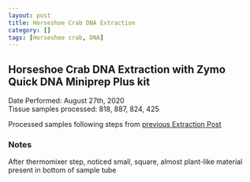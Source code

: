 ```yaml
---
layout: post
title: Horseshoe Crab DNA Extraction
category: []
tags: [Horseshoe crab, DNA]
---
```

## Horseshoe Crab DNA Extraction with Zymo Quick DNA Miniprep Plus kit
Date Performed: August 27th, 2020\
Tissue samples processed: 818, 887, 824, 425

Processed samples following steps from [previous Extraction Post](https://njameral.github.io/Ameral_Lab_Notebook/Horseshoe-Crab-DNA-Extraction-1/)

### Notes
After thermomixer step, noticed small, square, almost plant-like material present in bottom of sample tube
